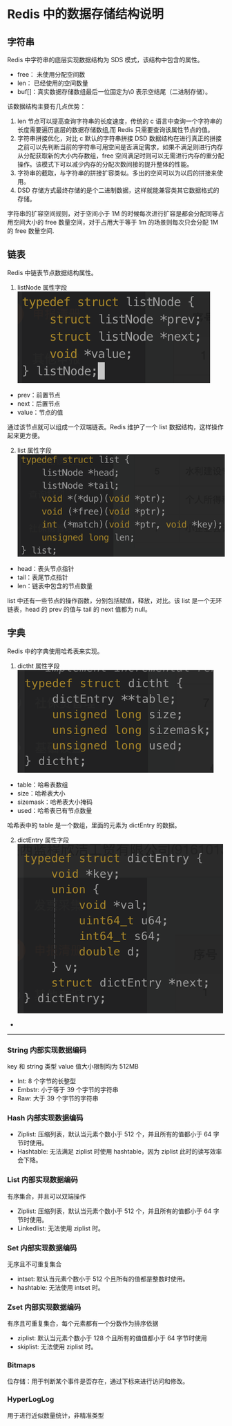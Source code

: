 # Redis 中的数据存储结构说明

## 字符串

Redis 中字符串的底层实现数据结构为 SDS 模式，该结构中包含的属性。

- free： 未使用分配空间数
- len： 已经使用的空间数量
- buf[]：真实数据存储数组最后一位固定为\0 表示空结尾（二进制存储）。

该数据结构主要有几点优势：

1. len 节点可以提高查询字符串的长度速度，传统的 c 语言中查询一个字符串的长度需要遍历底层的数据存储数组,而 Redis 只需要查询该属性节点的值。
2. 字符串拼接优化，对比 c 默认的字符串拼接 DSD 数据结构在进行真正的拼接之前可以先判断当前的字符串可用空间是否满足需求，如果不满足则进行内存从分配获取新的大小内存数组，free 空间满足时则可以无需进行内存的重分配操作。该模式下可以减少内存的分配次数间接的提升整体的性能。
3. 字符串的截取，与字符串的拼接扩容类似。多出的空间可以为以后的拼接来使用。
4. DSD 存储方式最终存储的是个二进制数据，这样就能兼容类其它数据格式的存储。

字符串的扩容空间规则，对于空间小于 1M 的时候每次进行扩容是都会分配同等占用空间大小的 free 数量空间，对于占用大于等于 1m 的场景则每次只会分配 1M 的 free 数量空间.

## 链表

Redis 中链表节点数据结构属性。

1. listNode 属性字段
   ![](images/listNode.png)

- prev：前置节点
- next：后置节点
- value：节点的值

通过该节点就可以组成一个双端链表。Redis 维护了一个 list 数据结构，这样操作起来更方便。

2. list 属性字段
   ![](images/list.png)

- head：表头节点指针
- tail：表尾节点指针
- len：链表中包含的节点数量

list 中还有一些节点的操作函数，分别包括赋值，释放，对比。该 list 是一个无环链表，head 的 prev 的值与 tail 的 next 值都为 null。

## 字典

Redis 中的字典使用哈希表来实现。

1. dictht 属性字段
   ![](images/dictht.png)

- table：哈希表数组
- size：哈希表大小
- sizemask：哈希表大小掩码
- used：哈希表已有节点数量

哈希表中的 table 是一个数组，里面的元素为 dictEntry 的数据。

2. dictEntry 属性字段
   ![](images/dictEntry.png)

-

---

### String 内部实现数据编码

key 和 string 类型 value 值大小限制均为 512MB

- Int: 8 个字节的长整型
- Embstr: 小于等于 39 个字节的字符串
- Raw: 大于 39 个字节的字符串

### Hash 内部实现数据编码

- Ziplist: 压缩列表，默认当元素个数小于 512 个，并且所有的值都小于 64 字节时使用。
- Hashtable: 无法满足 ziplist 时使用 hashtable，因为 ziplist 此时的读写效率会下降。

### List 内部实现数据编码

有序集合，并且可以双端操作

- Ziplist: 压缩列表，默认当元素个数小于 512 个，并且所有的值都小于 64 字节时使用。
- Linkedlist: 无法使用 ziplist 时。

### Set 内部实现数据编码

无序且不可重复集合

- intset: 默认当元素个数小于 512 个且所有的值都是整数时使用。
- hashtable: 无法使用 intset 时。

### Zset 内部实现数据编码

有序且可重复集合，每个元素都有一个分数作为排序依据

- ziplist: 默认当元素个数小于 128 个且所有的值值都小于 64 字节时使用
- skiplist: 无法使用 ziplist 时。

### Bitmaps

位存储：用于判断某个事件是否存在，通过下标来进行访问和修改。

### HyperLogLog

用于进行近似数量统计，非精准类型
